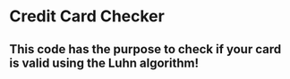 # Credit Card Checker
## This code has the purpose to check if your card is valid using the Luhn algorithm!
